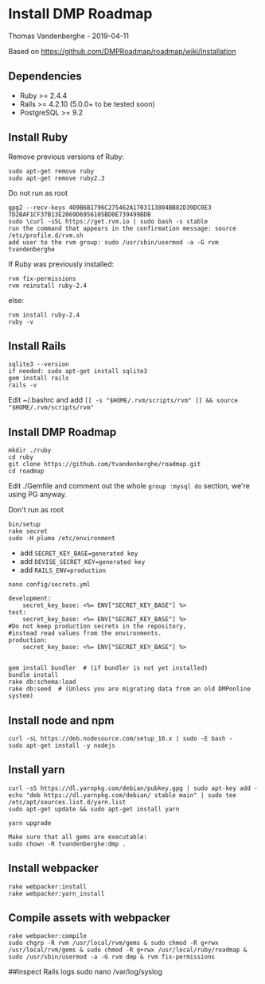 # Install DMP Roadmap
Thomas Vandenberghe - 2019-04-11

Based on https://github.com/DMPRoadmap/roadmap/wiki/Installation

## Dependencies
* Ruby >= 2.4.4
* Rails >= 4.2.10 (5.0.0+ to be tested soon)
* PostgreSQL >= 9.2

## Install Ruby

Remove previous versions of Ruby:

	sudo apt-get remove ruby
	sudo apt-get remove ruby2.3

Do not run as root

	gpg2 --recv-keys 409B6B1796C275462A1703113804BB82D39DC0E3 7D2BAF1CF37B13E2069D6956105BD0E739499BDB
	sudo \curl -sSL https://get.rvm.io | sudo bash -s stable
	run the command that appears in the confirmation message: source /etc/profile.d/rvm.sh
	add user to the rvm group: sudo /usr/sbin/usermod -a -G rvm tvandenberghe

If Ruby was previously installed:

	rvm fix-permissions
	rvm reinstall ruby-2.4

else: 

	rvm install ruby-2.4
	ruby -v

## Install Rails

	sqlite3 --version
	if needed: sudo apt-get install sqlite3
	gem install rails
	rails -v

Edit ~/.bashrc and add `[[ -s "$HOME/.rvm/scripts/rvm" ]] && source "$HOME/.rvm/scripts/rvm"`

## Install DMP Roadmap

	mkdir ./ruby
	cd ruby
	git clone https://github.com/tvandenberghe/roadmap.git
	cd roadmap

Edit ./Gemfile and comment out the whole `group :mysql do` section, we're using PG anyway.

Don't run as root

	bin/setup
	rake secret
	sudo -H pluma /etc/environment

* add `SECRET_KEY_BASE=generated key`
* add `DEVISE_SECRET_KEY=generated key`
* add `RAILS_ENV=production`

`nano config/secrets.yml`


	development:
		secret_key_base: <%= ENV["SECRET_KEY_BASE"] %>
	test:
		secret_key_base: <%= ENV["SECRET_KEY_BASE"] %>
	#Do not keep production secrets in the repository,
	#instead read values from the environments.
	production:
		secret_key_base: <%= ENV["SECRET_KEY_BASE"] %>
  

	gem install bundler  # (if bundler is not yet installed)
	bundle install
	rake db:schema:load
	rake db:seed  # (Unless you are migrating data from an old DMPonline system)

## Install node and npm

	curl -sL https://deb.nodesource.com/setup_10.x | sudo -E bash -
	sudo apt-get install -y nodejs


## Install yarn

	curl -sS https://dl.yarnpkg.com/debian/pubkey.gpg | sudo apt-key add -
	echo "deb https://dl.yarnpkg.com/debian/ stable main" | sudo tee /etc/apt/sources.list.d/yarn.list
	sudo apt-get update && sudo apt-get install yarn

	yarn upgrade
	
	Make sure that all gems are executable: 
	sudo chown -R tvandenberghe:dmp .
## Install webpacker

	rake webpacker:install
	rake webpacker:yarn_install

## Compile assets with webpacker

	rake webpacker:compile
	sudo chgrp -R rvm /usr/local/rvm/gems & sudo chmod -R g+rwx /usr/local/rvm/gems & sudo chmod -R g+rwx /usr/local/ruby/roadmap & sudo /usr/sbin/usermod -a -G rvm dmp & rvm fix-permissions

##Inspect Rails logs
sudo nano /var/log/syslog
